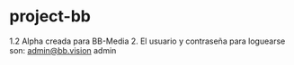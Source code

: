 # project-bb

1.2 Alpha creada para BB-Media
2. El usuario y contraseña para loguearse son: admin@bb.vision admin
